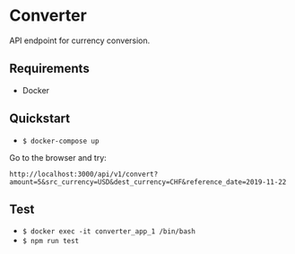 # Converter
API endpoint for currency conversion.

## Requirements
- Docker

## Quickstart
- `$ docker-compose up`

Go to the browser and try:

`http://localhost:3000/api/v1/convert?amount=5&src_currency=USD&dest_currency=CHF&reference_date=2019-11-22`


## Test
- `$ docker exec -it converter_app_1 /bin/bash`
- `$ npm run test`
